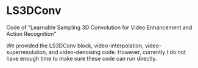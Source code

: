 # LS3DConv
Code of "Learnable Sampling 3D Convolution for Video Enhancement and Action Recognition"

We provided the LS3DConv block, video-interpolation, video-superresolution, and video-denoising code. However, currently I do not have enough time to make sure these code can run directly.
